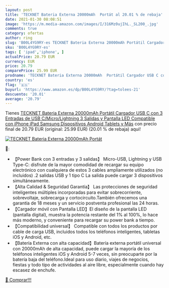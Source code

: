 ```yaml
---
layout: post
title: 'TECKNET Bateria Externa 20000mAh  Portát al 20.01 % de rebaja'
date: 2021-01-30 08:08:51
image: 'https://m.media-amazon.com/images/I/316Mz0ujIhL._SL200_.jpg'
comments: true
category: ofertas
author: ring
slug: 'B00L4YG9RY-es TECKNET Bateria Externa 20000mAh Portátil Cargador USB C...'
sku: 'B00L4YG9RY-es'
tags: [ 'ipad','iphone', ]
actualPrice: 20.79 EUR
currency: EUR
price: 20.79
comparePrice: 25.99 EUR
prodname: 'TECKNET Bateria Externa 20000mAh  Portátil Cargador USB C con 3 Entradas de USB C/Micro/Lightning  3 Salidas y Pantalla LED Compatible con iPhone iPad Samsung Dispositivos Android Tablets y Más'
country: 'es'
flag: '🇪🇸'
buyurl: 'https://www.amazon.es/dp/B00L4YG9RY/?tag=tolees-21'
descuento: '20.01'
average: '20.79'
---
```


Tienes [TECKNET Bateria Externa 20000mAh  Portátil Cargador USB C con 3 Entradas de USB C/Micro/Lightning  3 Salidas y Pantalla LED Compatible con iPhone iPad Samsung Dispositivos Android Tablets y Más](https://www.amazon.es/dp/B00L4YG9RY/?tag=tolees-21) con precio final de  20.79 EUR (original: 25.99 EUR) (20.01 %  de rebaja) aqui!

[![TECKNET Bateria Externa 20000mAh  Portát](https://m.media-amazon.com/images/I/316Mz0ujIhL._SL200_.jpg)](https://www.amazon.es/dp/B00L4YG9RY/?tag=tolees-21)

🔎:

- 【Power Bank con 3 entradas y 3 salidas】 Micro-USB, Lightning y USB Type-C: disfrute de la mayor comodidad de recargar su equipo electrónico con cualquiera de estos 3 cables ampliamente utilizados (no incluidos) .2 salidas USB y 1 tipo C La salida puede cargar 3 dispositivos simultáneamente.
- 【Alta Calidad & Seguridad Garantía】 Las protecciones de seguridad inteligentes múltiples incorporadas para evitar sobrecorriente, sobrevoltaje, sobrecarga y cortocircuito.También ofrecemos una garantía de 18 meses y un servicio postventa profesional las 24 horas.
- 【Cargador móvil con Pantalla LED】El diseño de la pantalla LED (pantalla digital), muestra la potencia restante del 1% al 100%, lo hace más moderno, y conveniente para recargar su power bank a tiempo.
- 【Compatibilidad universal】 Compatible con todos los productos por cable de carga USB, incluidos todos los teléfonos inteligentes, tabletas iOS y Android, etc.
- 【Batería Externa con alta capacidad】Batería externa portátil universal con 20000mAh de alta capacidad, puede cargar la mayoría de los teléfonos inteligentes iOS y Android 5-7 veces, sin preocuparte por la batería baja del teléfono.Ideal para uso diario, viajes de negocios, fiestas y todo tipo de actividades al aire libre, especialmente cuando hay escasez de enchufe.

[🛒 Comprar!!!](https://www.amazon.es/dp/B00L4YG9RY/?tag=tolees-21)
